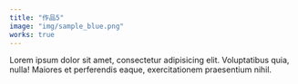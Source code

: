 ```yaml
---
title: "作品5"
image: "img/sample_blue.png"
works: true
---
```


Lorem ipsum dolor sit amet, consectetur adipisicing elit.
Voluptatibus quia, nulla! Maiores et perferendis eaque,
exercitationem praesentium nihil.

